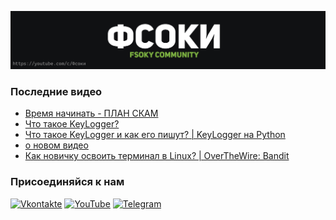 [![Header](https://github.com/Fsoky/Fsoky/blob/main/assets/header-github.jpg)](https://youtube.com/c/Фсоки)

### Последние видео
<!-- YOUTUBE:START -->
- [Время начинать - ПЛАН СКАМ](https://www.youtube.com/watch?v=oOoevi9Ezg4)
- [Что такое KeyLogger?](https://www.youtube.com/watch?v=UhSNPfgU9mU)
- [Что такое KeyLogger и как его пишут? | KeyLogger на Python](https://www.youtube.com/watch?v=tBz5GLipdaY)
- [о новом видео](https://www.youtube.com/watch?v=Uzn_MkaSilQ)
- [Как новичку освоить терминал в Linux? | OverTheWire: Bandit](https://www.youtube.com/watch?v=0YGP_6mgQ7U)
<!-- YOUTUBE:END -->

### Присоединяйся к нам
[![Vkontakte](https://img.shields.io/badge/Vkontakte-black?style=for-the-badge&logo=VK)](https://vk.com/fsoky)
[![YouTube](https://img.shields.io/badge/YouTube-red?style=for-the-badge&logo=YouTube)](https://youtube.com/c/Фсоки)
[![Telegram](https://img.shields.io/badge/Telegram-blue?style=for-the-badge&logo=Telegram)](https://t.me/fsokycommunity)
